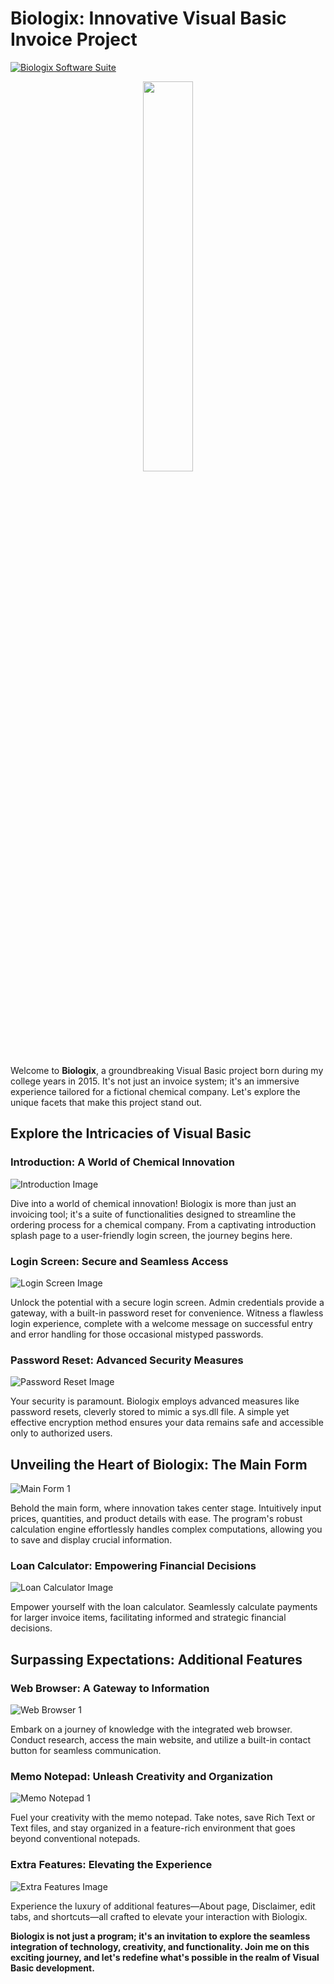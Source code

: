 # Biologix: Innovative Visual Basic Invoice Project
[![Biologix Software Suite](https://img.shields.io/badge/Biologix%20Software%20Suite-v0.1-brightgreen)](https://github.com/your-username/biologix-software-suite)

<p align="center">
  <img src="https://user-images.githubusercontent.com/12945384/201542893-9e29f88b-64a9-4892-8b3a-1d99845c42be.jpg" width="40%" height="40%">
</p>

Welcome to **Biologix**, a groundbreaking Visual Basic project born during my college years in 2015. It's not just an invoice system; it's an immersive experience tailored for a fictional chemical company. Let's explore the unique facets that make this project stand out.

## Explore the Intricacies of Visual Basic

### Introduction: A World of Chemical Innovation

![Introduction Image](https://user-images.githubusercontent.com/12945384/201542884-4686d837-1317-4938-8fc7-242ff65542ef.jpg)

Dive into a world of chemical innovation! Biologix is more than just an invoicing tool; it's a suite of functionalities designed to streamline the ordering process for a chemical company. From a captivating introduction splash page to a user-friendly login screen, the journey begins here.

### Login Screen: Secure and Seamless Access

![Login Screen Image](https://user-images.githubusercontent.com/12945384/201542909-dc143652-9e3d-415d-b82e-627c93cfc127.jpg)

Unlock the potential with a secure login screen. Admin credentials provide a gateway, with a built-in password reset for convenience. Witness a flawless login experience, complete with a welcome message on successful entry and error handling for those occasional mistyped passwords.

### Password Reset: Advanced Security Measures

![Password Reset Image](https://user-images.githubusercontent.com/12945384/201542916-4c02be51-67d0-4e48-9218-1a4a2288342b.jpg)

Your security is paramount. Biologix employs advanced measures like password resets, cleverly stored to mimic a sys.dll file. A simple yet effective encryption method ensures your data remains safe and accessible only to authorized users.

## Unveiling the Heart of Biologix: The Main Form

![Main Form 1](https://user-images.githubusercontent.com/12945384/201542911-5424fd1b-d30d-4e37-a261-b578cea1e563.jpg)

Behold the main form, where innovation takes center stage. Intuitively input prices, quantities, and product details with ease. The program's robust calculation engine effortlessly handles complex computations, allowing you to save and display crucial information.

### Loan Calculator: Empowering Financial Decisions

![Loan Calculator Image](https://user-images.githubusercontent.com/12945384/201542910-69ab04f1-1387-41a9-a85d-c1be1e75c78b.jpg)

Empower yourself with the loan calculator. Seamlessly calculate payments for larger invoice items, facilitating informed and strategic financial decisions.

## Surpassing Expectations: Additional Features

### Web Browser: A Gateway to Information

![Web Browser 1](https://user-images.githubusercontent.com/12945384/201542888-d57e82d2-deba-45fa-a295-566863725442.jpg)

Embark on a journey of knowledge with the integrated web browser. Conduct research, access the main website, and utilize a built-in contact button for seamless communication.

### Memo Notepad: Unleash Creativity and Organization

![Memo Notepad 1](https://user-images.githubusercontent.com/12945384/201542913-fecebc0b-00d6-4738-99f9-0ed72f2a5c9e.jpg)

Fuel your creativity with the memo notepad. Take notes, save Rich Text or Text files, and stay organized in a feature-rich environment that goes beyond conventional notepads.

### Extra Features: Elevating the Experience

![Extra Features Image](https://user-images.githubusercontent.com/12945384/201542899-cef68a50-79e6-477c-92fa-4c749b930557.jpg)

Experience the luxury of additional features—About page, Disclaimer, edit tabs, and shortcuts—all crafted to elevate your interaction with Biologix.

**Biologix is not just a program; it's an invitation to explore the seamless integration of technology, creativity, and functionality. Join me on this exciting journey, and let's redefine what's possible in the realm of Visual Basic development.**

